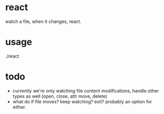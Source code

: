 react
=====

watch a file, when it changes, react.

usage
=====
./react <file to watch> <command to run>


todo
====

* currently we're only watching file content modifications, handle other types as well (open, close, attr move, delete)
* what do if file moves? keep watching? exit? probably an option for either.

